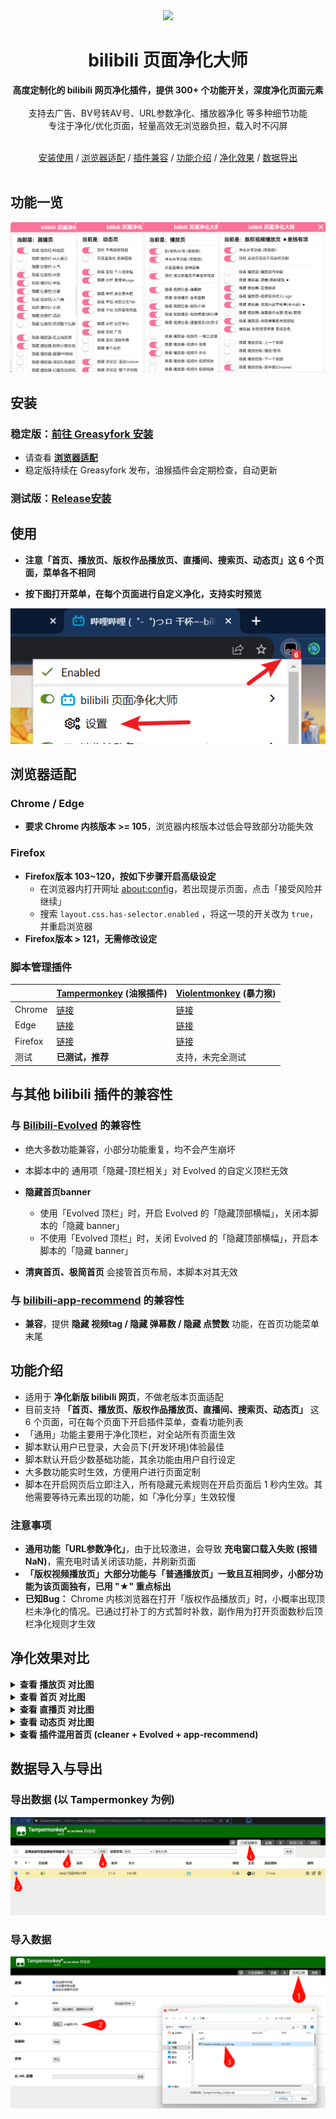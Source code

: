 <div align="center">
<image src="./images/logo.png" height="150"></image>
<h1>bilibili 页面净化大师</h1>
<div><b>高度定制化的 bilibili 网页净化插件，提供 300+ 个功能开关，深度净化页面元素</b></div>
<br>
<div>支持去广告、BV号转AV号、URL参数净化、播放器净化 等多种细节功能</div>
<div>专注于净化/优化页面，轻量高效无浏览器负担，载入时不闪屏</div>
<br>

[安装使用](#%E5%AE%89%E8%A3%85) / [浏览器适配](#%E6%B5%8F%E8%A7%88%E5%99%A8%E9%80%82%E9%85%8D) / [插件兼容](#%E4%B8%8E%E5%85%B6%E4%BB%96-bilibili-%E6%8F%92%E4%BB%B6%E7%9A%84%E5%85%BC%E5%AE%B9%E6%80%A7) / [功能介绍](#%E5%8A%9F%E8%83%BD%E4%BB%8B%E7%BB%8D) / [净化效果](#%E5%87%80%E5%8C%96%E6%95%88%E6%9E%9C%E5%AF%B9%E6%AF%94) / [数据导出](#%E6%95%B0%E6%8D%AE%E5%AF%BC%E5%85%A5%E4%B8%8E%E5%AF%BC%E5%87%BA)
<br>
<br>

</div>

## 功能一览

![](images/preview.png)

## 安装

### 稳定版：[**前往 Greasyfork 安装**](https://greasyfork.org/zh-CN/scripts/479861)

-   请查看 [**浏览器适配**](#%E6%B5%8F%E8%A7%88%E5%99%A8%E9%80%82%E9%85%8D)
-   稳定版持续在 Greasyfork 发布，油猴插件会定期检查，自动更新

### 测试版：[Release安装](https://github.com/festoney8/bilibili-cleaner/releases/)

## 使用

-   **注意「首页、播放页、版权作品播放页、直播间、搜索页、动态页」这 6 个页面，菜单各不相同**

-   **按下图打开菜单，在每个页面进行自定义净化，支持实时预览**

![](images/usage.png)

## 浏览器适配

### Chrome / Edge

-   **要求 Chrome 内核版本 >= 105**，浏览器内核版本过低会导致部分功能失效

### Firefox

-   **Firefox版本 103~120，按如下步骤开启高级设定**
    -   在浏览器内打开网址 [about:config](about:config)，若出现提示页面，点击「接受风险并继续」
    -   搜索 `layout.css.has-selector.enabled` ，将这一项的开关改为 `true`，并重启浏览器
-   **Firefox版本 > 121，无需修改设定**

### 脚本管理插件

|         | [Tampermonkey](https://www.tampermonkey.net/) (油猴插件)                                                | [Violentmonkey](https://violentmonkey.github.io/) (暴力猴)                                       |
| ------- | ------------------------------------------------------------------------------------------------------- | ------------------------------------------------------------------------------------------------ |
| Chrome  | [链接](https://chrome.google.com/webstore/detail/dhdgffkkebhmkfjojejmpbldmpobfkfo)                      | [链接](https://chrome.google.com/webstore/detail/violentmonkey/jinjaccalgkegednnccohejagnlnfdag) |
| Edge    | [链接](https://microsoftedge.microsoft.com/addons/detail/tampermonkey/iikmkjmpaadaobahmlepeloendndfphd) | [链接](https://microsoftedge.microsoft.com/addons/detail/eeagobfjdenkkddmbclomhiblgggliao)       |
| Firefox | [链接](https://addons.mozilla.org/firefox/addon/tampermonkey/)                                          | [链接](https://addons.mozilla.org/firefox/addon/violentmonkey/)                                  |
| 测试    | **已测试，推荐**                                                                                        | 支持，未完全测试                                                                                 |

## 与其他 bilibili 插件的兼容性

### 与 [Bilibili-Evolved](https://github.com/the1812/Bilibili-Evolved) 的兼容性

-   绝大多数功能兼容，小部分功能重复，均不会产生崩坏

-   本脚本中的 通用项「隐藏-顶栏相关」对 Evolved 的自定义顶栏无效

-   **隐藏首页banner**

    -   使用「Evolved 顶栏」时，开启 Evolved 的「隐藏顶部横幅」，关闭本脚本的「隐藏 banner」
    -   不使用「Evolved 顶栏」时，关闭 Evolved 的「隐藏顶部横幅」，开启本脚本的「隐藏 banner」

-   **清爽首页、极简首页** 会接管首页布局，本脚本对其无效

### 与 [bilibili-app-recommend](https://greasyfork.org/zh-CN/scripts/443530) 的兼容性

-   **兼容**，提供 **隐藏 视频tag / 隐藏 弹幕数 / 隐藏 点赞数** 功能，在首页功能菜单末尾

## 功能介绍

-   适用于 **净化新版 bilibili 网页**，不做老版本页面适配
-   目前支持 **「首页、播放页、版权作品播放页、直播间、搜索页、动态页」** 这 6 个页面，可在每个页面下开启插件菜单，查看功能列表
-   「通用」功能主要用于净化顶栏，对全站所有页面生效
-   脚本默认用户已登录，大会员下(开发环境)体验最佳
-   脚本默认开启少数基础功能，其余功能由用户自行设定
-   大多数功能实时生效，方便用户进行页面定制
-   脚本在开启网页后立即注入，所有隐藏元素规则在开启页面后 1 秒内生效。其他需要等待元素出现的功能，如「净化分享」生效较慢

### 注意事项

-   **通用功能「URL参数净化」**，由于比较激进，会导致 **充电窗口载入失败 (报错NaN)**，需充电时请关闭该功能，并刷新页面
-   **「版权视频播放页」大部分功能与「普通播放页」一致且互相同步，小部分功能为该页面独有，已用 "★" 重点标出**
-   **已知Bug：** Chrome 内核浏览器在打开「版权作品播放页」时，小概率出现顶栏未净化的情况。已通过打补丁的方式暂时补救，副作用为打开页面数秒后顶栏净化规则才生效

## 净化效果对比

<details>
<summary><b>查看 播放页 对比图</b></summary>

### before

![](images/screenshot-video-before.png)

### after

![](images/screenshot-video-after.png)

</details>

<details>
<summary><b>查看 首页 对比图</b></summary>

### before，4 列模式，浏览器缩放 110%~125%

![](images/screenshot-homepage-before-4col.png)

### after

![](images/screenshot-homepage-after-4col.png)

### before，5 列模式，浏览器缩放 90%~100%

![](images/screenshot-homepage-before-5col.png)

### after

![](images/screenshot-homepage-after-5col.png)

</details>

<details>
<summary><b>查看 直播页 对比图</b></summary>

### before

![](images/screenshot-live-before.png)

### after

![](images/screenshot-live-after.png)

</details>

<details>
<summary><b>查看 动态页 对比图</b></summary>

### before

![](images/screenshot-dynamic-before.png)

### after

![](images/screenshot-dynamic-after.png)

</details>

<details>
<summary><b>查看 插件混用首页 (cleaner + Evolved + app-recommend)</b></summary>

![](images/screenshot-homepage-multi-plugins.png)

</details>

## 数据导入与导出

### 导出数据 (以 Tampermonkey 为例)

![](images/how-to-export.png)

### 导入数据

![](images/how-to-import.png)
